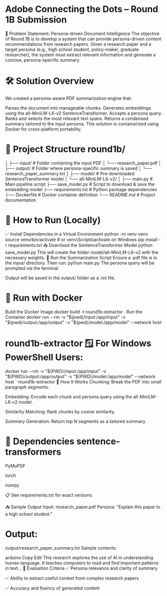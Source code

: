 # Adobe Connecting the Dots – Round 1B Submission
🎯 Problem Statement: Persona-driven Document Intelligence The objective of Round 1B is to develop a system that can provide persona-driven content recommendations from research papers. Given a research paper and a target persona (e.g., high school student, policy-maker, graduate researcher), the system must extract relevant information and generate a concise, persona-specific summary.

# 🛠️ Solution Overview 
We created a persona-aware PDF summarization engine that:

Parses the document into manageable chunks. Generates embeddings using the all-MiniLM-L6-v2 SentenceTransformer. Accepts a persona query. Ranks and selects the most relevant text spans. Returns a condensed summary tailored to the input persona. This solution is containerized using Docker for cross-platform portability.

# 📂 Project Structure round1b/ 
│ ├── input/ # Folder containing the input PDF │ └── research_paper.pdf 
│ ├── output/ # Folder where persona-specific summary is saved │ └── research_paper_summary.txt 
│ ├── model/ # Pre-downloaded SentenceTransformer model │ └── all-MiniLM-L6-v2/ │ ├── main.py # Main pipeline script ├── save_model.py # Script to download & save the embedding model ├── requirements.txt # Python package dependencies
├── Dockerfile # Docker container definition 
└── README.md # Project documentation

# 🚀 How to Run (Locally)

✅ Install Dependencies in a Virtual Environment python -m venv venv source venv/bin/activate # or venv\Scripts\activate on Windows pip install -r requirements.txt 📥 Download the SentenceTransformer Model python save_model.py This will create the folder model/all-MiniLM-L6-v2 with the necessary weights.
🧪 Run the Summarization Script Ensure a .pdf file is in the input/ directory. Then run: python main.py The persona query will be prompted via the terminal.

Output will be saved in the output/ folder as a .txt file.

# 🐳 Run with Docker

Build the Docker Image docker build -t round1b-extractor . Run the Container docker run --rm
-v "$(pwd)/input:/app/input"
-v "$(pwd)/output:/app/output"
-v "$(pwd)/model:/app/model"
--network host
# round1b-extractor 🪟 For Windows PowerShell Users:

docker run --rm -v "${PWD}/input:/app/input" -v "${PWD}/output:/app/output" -v "${PWD}/model:/app/model" --network host ` round1b-extractor 🧠 How It Works Chunking: Break the PDF into small paragraph segments.

Embedding: Encode each chunk and persona query using the all-MiniLM-L6-v2 model.

Similarity Matching: Rank chunks by cosine similarity.

Summary Generation: Return top N segments as a tailored summary.

# 📌 Dependencies sentence-transformers

PyMuPDF

torch

numpy

📋 See requirements.txt for exact versions.

📥 Sample Output Input: research_paper.pdf Persona: "Explain this paper to a high school student."

# Output:

output/research_paper_summary.txt Sample contents:

arduino Copy Edit This research explores the use of AI in understanding human language. It teaches computers to read and find important patterns in text... 🧪 Evaluation Criteria ✅ Persona relevance and clarity of summary

✅ Ability to extract useful context from complex research papers

✅ Accuracy and fluency of generated content
